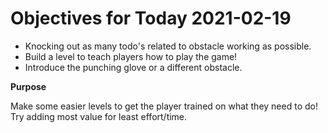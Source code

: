 # Objectives for Today 2021-02-19

- Knocking out as many todo's related to obstacle working as possible.
- Build a level to teach players how to play the game!
- Introduce the punching glove or a different obstacle.

**Purpose**

Make some easier levels to get the player trained on what they need to do!
Try adding most value for least effort/time.
